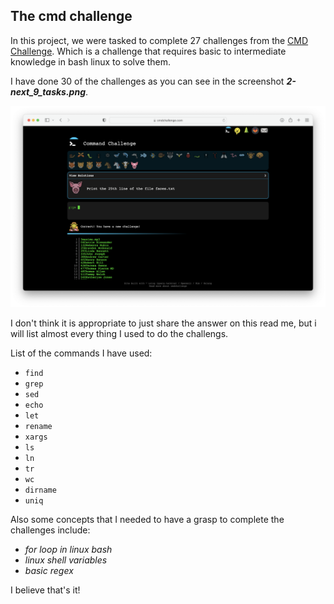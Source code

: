 ## The cmd challenge

In this project, we were tasked to complete 27 challenges from the [CMD Challenge](https://cmdchallenge.com/). Which is a challenge that requires basic to intermediate knowledge in bash linux to solve them.


I have done 30 of the challenges as you can see in the screenshot ***2-next_9_tasks.png***. 

![2-next_9_tasks.png](https://github.com/iagmidif/alx-system_engineering-devops/blob/main/command_line_for_the_win/2-next_9_tasks.png?raw=true)


I don't think it is appropriate to just share the answer on this read me, but i will list almost every thing I used to do the challengs.

List of the commands I have used:
* `find`
* `grep`
* `sed`
* `echo`
* `let`
* `rename`
* `xargs`
* `ls`
* `ln`
* `tr`
* `wc`
* `dirname`
* `uniq`

Also some concepts that I needed to have a grasp to complete the challenges include:
* *for loop in linux bash*
* *linux shell variables*
* *basic regex*


I believe that's it!
